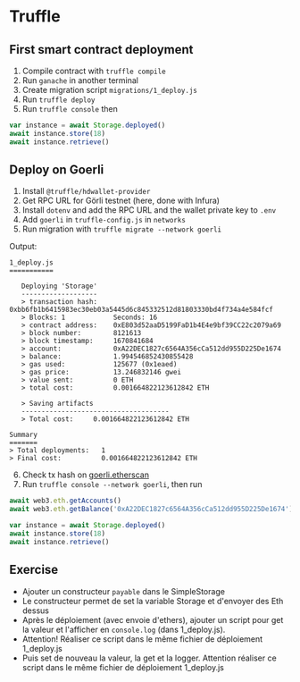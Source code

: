 # Truffle

## First smart contract deployment

1. Compile contract with `truffle compile`
2. Run `ganache` in another terminal
3. Create migration script `migrations/1_deploy.js`
4. Run `truffle deploy`
5. Run `truffle console` then

```javascript
var instance = await Storage.deployed()
await instance.store(18)
await instance.retrieve()
```

## Deploy on Goerli

1. Install `@truffle/hdwallet-provider`
2. Get RPC URL for Görli testnet (here, done with Infura)
3. Install `dotenv` and add the RPC URL and the wallet private key to `.env`
4. Add `goerli` in `truffle-config.js` in `networks`
5. Run migration with `truffle migrate --network goerli`

Output:

```
1_deploy.js
===========

   Deploying 'Storage'
   -------------------
   > transaction hash:    0xbb6fb1b6415983ec30eb03a5445d6c845332512d81803330bd4f734a4e584fcf
   > Blocks: 1            Seconds: 16
   > contract address:    0xE803d52aaD5199FaD1b4E4e9bf39CC22c2079a69
   > block number:        8121613
   > block timestamp:     1670841684
   > account:             0xA22DEC1827c6564A356cCa512dd955D225De1674
   > balance:             1.994546852430855428
   > gas used:            125677 (0x1eaed)
   > gas price:           13.246832146 gwei
   > value sent:          0 ETH
   > total cost:          0.001664822123612842 ETH

   > Saving artifacts
   -------------------------------------
   > Total cost:     0.001664822123612842 ETH

Summary
=======
> Total deployments:   1
> Final cost:          0.001664822123612842 ETH

```

6. Check tx hash on [goerli.etherscan](https://goerli.etherscan.io)
7. Run `truffle console --network goerli`, then run

```javascript
await web3.eth.getAccounts()
await web3.eth.getBalance('0xA22DEC1827c6564A356cCa512dd955D225De1674')

var instance = await Storage.deployed()
await instance.store(18)
await instance.retrieve()
```

## Exercise

* Ajouter un constructeur `payable` dans le SimpleStorage
* Le constructeur permet de set la variable Storage et d'envoyer des Eth dessus
* Après le déploiement (avec envoie d'ethers), ajouter un script pour get la valeur et l'afficher en `console.log` (dans 1_deploy.js).
* Attention! Réaliser ce script dans le même fichier de déploiement 1_deploy.js
* Puis set de nouveau la valeur, la get et la logger. Attention réaliser ce script dans le même fichier de déploiement 1_deploy.js
